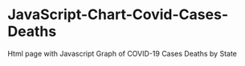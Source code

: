 # JavaScript-Chart-Covid-Cases-Deaths
Html page with Javascript Graph of COVID-19 Cases Deaths by State
